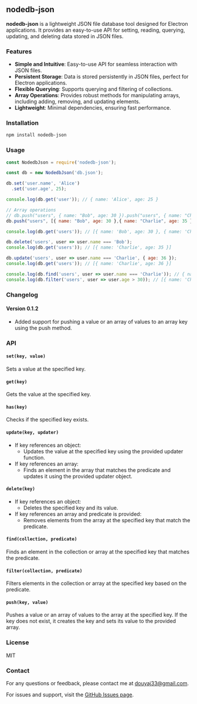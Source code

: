 ## nodedb-json

**nodedb-json** is a lightweight JSON file database tool designed for Electron applications. It provides an easy-to-use API for setting, reading, querying, updating, and deleting data stored in JSON files.

### Features

- **Simple and Intuitive**: Easy-to-use API for seamless interaction with JSON files.
- **Persistent Storage**: Data is stored persistently in JSON files, perfect for Electron applications.
- **Flexible Querying**: Supports querying and filtering of collections.
- **Array Operations**: Provides robust methods for manipulating arrays, including adding, removing, and updating elements.
- **Lightweight**: Minimal dependencies, ensuring fast performance.

### Installation

```bash
npm install nodedb-json
```

### Usage

```javascript
const NodedbJson = require('nodedb-json');

const db = new NodedbJson('db.json');

db.set('user.name', 'Alice')
  .set('user.age', 25);

console.log(db.get('user')); // { name: 'Alice', age: 25 }

// Array operations
// db.push("users", { name: "Bob", age: 30 }).push("users", { name: "Charlie", age: 35 });
db.push("users", [{ name: "Bob", age: 30 },{ name: "Charlie", age: 35 }])

console.log(db.get('users')); // [{ name: 'Bob', age: 30 }, { name: 'Charlie', age: 35 }]

db.delete('users', user => user.name === 'Bob');
console.log(db.get('users')); // [{ name: 'Charlie', age: 35 }]

db.update('users', user => user.name === 'Charlie', { age: 36 });
console.log(db.get('users')); // [{ name: 'Charlie', age: 36 }]

console.log(db.find('users', user => user.name === 'Charlie')); // { name: 'Charlie', age: 36 }
console.log(db.filter('users', user => user.age > 30)); // [{ name: 'Charlie', age: 36 }]
```

### Changelog
#### Version 0.1.2
- Added support for pushing a value or an array of values to an array key using the push method.

### API

#### `set(key, value)`
Sets a value at the specified key.

#### `get(key)`
Gets the value at the specified key.

#### `has(key)`
Checks if the specified key exists.

#### `update(key, updater)`
- If key references an object:
  - Updates the value at the specified key using the provided updater function.
- If key references an array:
  - Finds an element in the array that matches the predicate and updates it using the provided updater object.

#### `delete(key)`
- If key references an object:
  - Deletes the specified key and its value.
- If key references an array and predicate is provided:
  - Removes elements from the array at the specified key that match the predicate.

#### `find(collection, predicate)`
Finds an element in the collection or array at the specified key that matches the predicate.

#### `filter(collection, predicate)`
Filters elements in the collection or array at the specified key based on the predicate.

#### `push(key, value)`
Pushes a value or an array of values to the array at the specified key. If the key does not exist, it creates the key and sets its value to the provided array.

### License

MIT

### Contact
For any questions or feedback, please contact me at  [douyaj33@gmail.com](mailto:douyaj33@gmail.com).

For issues and support, visit the [GitHub Issues page](https://github.com/zxbb1190/nodedb-json/issues).




